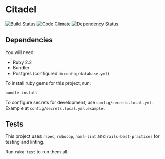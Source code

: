 # Citadel

[![Build Status](https://travis-ci.org/ozfortress/citadel.svg?branch=master)](https://travis-ci.org/ozfortress/citadel)
[![Code Climate](https://codeclimate.com/github/ozfortress/citadel/badges/gpa.svg)](https://codeclimate.com/github/ozfortress/citadel)
[![Dependency Status](https://gemnasium.com/ozfortress/citadel.svg)](https://gemnasium.com/ozfortress/citadel)


## Dependencies

You will need:

* Ruby 2.2
* Bundler
* Postgres (configured in `config/database.yml`)

To install ruby gems for this project, run:

```bash
bundle install
```

To configure secrets for development, use `config/secrets.local.yml`. Example at
`config/secrets.local.yml.example`.

## Tests

This project uses `rspec`, `rubocop`, `haml-lint` and `rails-best-practices` for
testing and linting.

Run `rake test` to run them all.
